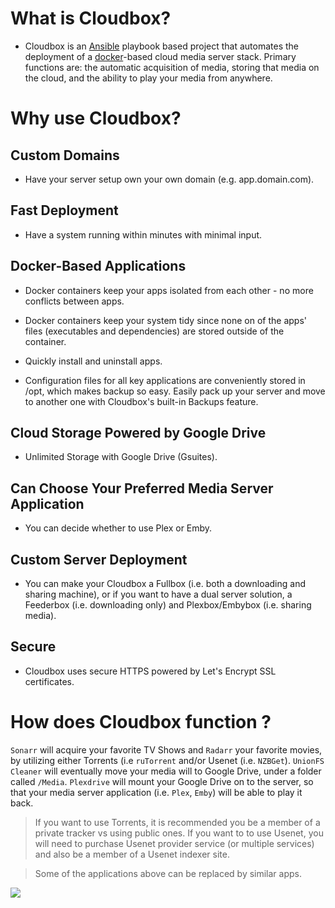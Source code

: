 # What is Cloudbox?

- Cloudbox is an [Ansible](https://www.ansible.com/how-ansible-works) playbook based project that automates the deployment of a [docker](https://www.docker.com/what-container)-based cloud media server stack. Primary functions are: the automatic acquisition of media, storing that media on the cloud, and the ability to play your media from anywhere. 


# Why use Cloudbox? 

## Custom Domains

- Have your server setup own your own domain (e.g. app.domain.com).

## Fast Deployment

- Have a system running within minutes with minimal input. 

## Docker-Based Applications

- Docker containers keep your apps isolated from each other - no more conflicts between apps. 

- Docker containers keep your system tidy since none on of the apps' files (executables and dependencies) are stored outside of the container. 

- Quickly install and uninstall apps. 

- Configuration files for all key applications are conveniently stored in /opt, which makes backup so easy. Easily pack up your server and move to another one with Cloudbox's built-in Backups feature. 


## Cloud Storage Powered by Google Drive

- Unlimited Storage with Google Drive (Gsuites). 

 
## Can Choose Your Preferred Media Server Application

- You can decide whether to use Plex or Emby.

## Custom Server Deployment

- You can make your Cloudbox a Fullbox (i.e. both a downloading and sharing machine), or if you want to have a dual server solution, a Feederbox (i.e. downloading only) and Plexbox/Embybox (i.e. sharing media).

## Secure

- Cloudbox uses secure HTTPS powered by Let's Encrypt SSL certificates.


# How does Cloudbox function ?




`Sonarr` will acquire your favorite TV Shows and `Radarr` your favorite movies, by utilizing either Torrents (i.e `ruTorrent` and/or Usenet (i.e. `NZBGet`). `UnionFS Cleaner` will eventually move your media will to Google Drive, under a folder called `/Media`. `Plexdrive` will mount your Google Drive on to the server, so that your media server application (i.e. `Plex`, `Emby`) will be able to play it back. 

> If you want to use Torrents, it is recommended you be a member of a private tracker vs using public ones. If you want to to use Usenet, you will need to purchase Usenet provider service (or multiple services) and also be a member of a Usenet indexer site. 

> Some of the applications above can be replaced by similar apps. 


![](http://i.imgur.com/xVR28pn.png)


